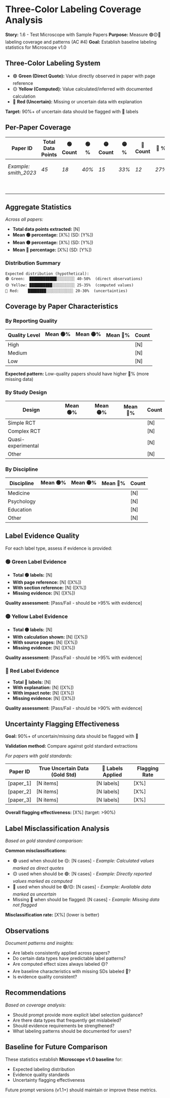 # Three-Color Labeling Coverage Analysis

<!-- Powered by BMAD™ Core -->

**Story:** 1.6 - Test Microscope with Sample Papers
**Purpose:** Measure 🟢🟡🔴 labeling coverage and patterns (AC #4)
**Goal:** Establish baseline labeling statistics for Microscope v1.0

## Three-Color Labeling System

- 🟢 **Green (Direct Quote):** Value directly observed in paper with page reference
- 🟡 **Yellow (Computed):** Value calculated/inferred with documented calculation
- 🔴 **Red (Uncertain):** Missing or uncertain data with explanation

**Target:** 90%+ of uncertain data should be flagged with 🔴 labels

## Per-Paper Coverage

| Paper ID | Total Data Points | 🟢 Count | 🟢 % | 🟡 Count | 🟡 % | 🔴 Count | 🔴 % | Notes |
|----------|------------------|---------|------|---------|------|---------|------|-------|
| _Example: smith_2023_ | _45_ | _18_ | _40%_ | _15_ | _33%_ | _12_ | _27%_ | _High quality paper_ |
|  |  |  |  |  |  |  |  |  |
|  |  |  |  |  |  |  |  |  |
|  |  |  |  |  |  |  |  |  |
|  |  |  |  |  |  |  |  |  |
|  |  |  |  |  |  |  |  |  |
|  |  |  |  |  |  |  |  |  |
|  |  |  |  |  |  |  |  |  |

## Aggregate Statistics

_Across all papers:_

- **Total data points extracted:** [N]
- **Mean 🟢 percentage:** [X%] (SD: [Y%])
- **Mean 🟡 percentage:** [X%] (SD: [Y%])
- **Mean 🔴 percentage:** [X%] (SD: [Y%])

### Distribution Summary

```
Expected distribution (hypothetical):
🟢 Green:  ████████████░░░░░░░░ 40-50%  (direct observations)
🟡 Yellow: ██████████░░░░░░░░░░ 25-35%  (computed values)
🔴 Red:    ████████░░░░░░░░░░░░ 20-30%  (uncertainties)
```

## Coverage by Paper Characteristics

### By Reporting Quality

| Quality Level | Mean 🟢% | Mean 🟡% | Mean 🔴% | Count |
|--------------|---------|---------|---------|-------|
| High |  |  |  | [N] |
| Medium |  |  |  | [N] |
| Low |  |  |  | [N] |

**Expected pattern:** Low-quality papers should have higher 🔴% (more missing data)

### By Study Design

| Design | Mean 🟢% | Mean 🟡% | Mean 🔴% | Count |
|--------|---------|---------|---------|-------|
| Simple RCT |  |  |  | [N] |
| Complex RCT |  |  |  | [N] |
| Quasi-experimental |  |  |  | [N] |
| Other |  |  |  | [N] |

### By Discipline

| Discipline | Mean 🟢% | Mean 🟡% | Mean 🔴% | Count |
|-----------|---------|---------|---------|-------|
| Medicine |  |  |  | [N] |
| Psychology |  |  |  | [N] |
| Education |  |  |  | [N] |
| Other |  |  |  | [N] |

## Label Evidence Quality

For each label type, assess if evidence is provided:

### 🟢 Green Label Evidence

- **Total 🟢 labels:** [N]
- **With page reference:** [N] ([X%])
- **With section reference:** [N] ([X%])
- **Missing evidence:** [N] ([X%])

**Quality assessment:** [Pass/Fail - should be >95% with evidence]

### 🟡 Yellow Label Evidence

- **Total 🟡 labels:** [N]
- **With calculation shown:** [N] ([X%])
- **With source pages:** [N] ([X%])
- **Missing evidence:** [N] ([X%])

**Quality assessment:** [Pass/Fail - should be >95% with evidence]

### 🔴 Red Label Evidence

- **Total 🔴 labels:** [N]
- **With explanation:** [N] ([X%])
- **With impact note:** [N] ([X%])
- **Missing evidence:** [N] ([X%])

**Quality assessment:** [Pass/Fail - should be >90% with evidence]

## Uncertainty Flagging Effectiveness

**Goal:** 90%+ of uncertain/missing data should be flagged with 🔴

**Validation method:** Compare against gold standard extractions

_For papers with gold standards:_

| Paper ID | True Uncertain Data (Gold Std) | 🔴 Labels Applied | Flagging Rate |
|----------|-------------------------------|------------------|---------------|
| [paper_1] | [N items] | [N labels] | [X%] |
| [paper_2] | [N items] | [N labels] | [X%] |
| [paper_3] | [N items] | [N labels] | [X%] |

**Overall flagging effectiveness:** [X%] (target: >90%)

## Label Misclassification Analysis

_Based on gold standard comparison:_

**Common misclassifications:**
- 🟢 used when should be 🟡: [N cases] - _Example: Calculated values marked as direct quotes_
- 🟡 used when should be 🟢: [N cases] - _Example: Directly reported values marked as computed_
- 🔴 used when should be 🟢/🟡: [N cases] - _Example: Available data marked as uncertain_
- Missing 🔴 when should be flagged: [N cases] - _Example: Missing data not flagged_

**Misclassification rate:** [X%] (lower is better)

## Observations

_Document patterns and insights:_

- Are labels consistently applied across papers?
- Do certain data types have predictable label patterns?
- Are computed effect sizes always labeled 🟡?
- Are baseline characteristics with missing SDs labeled 🔴?
- Is evidence quality consistent?

## Recommendations

_Based on coverage analysis:_

- Should prompt provide more explicit label selection guidance?
- Are there data types that frequently get mislabeled?
- Should evidence requirements be strengthened?
- What labeling patterns should be documented for users?

## Baseline for Future Comparison

These statistics establish **Microscope v1.0 baseline** for:
- Expected labeling distribution
- Evidence quality standards
- Uncertainty flagging effectiveness

Future prompt versions (v1.1+) should maintain or improve these metrics.
